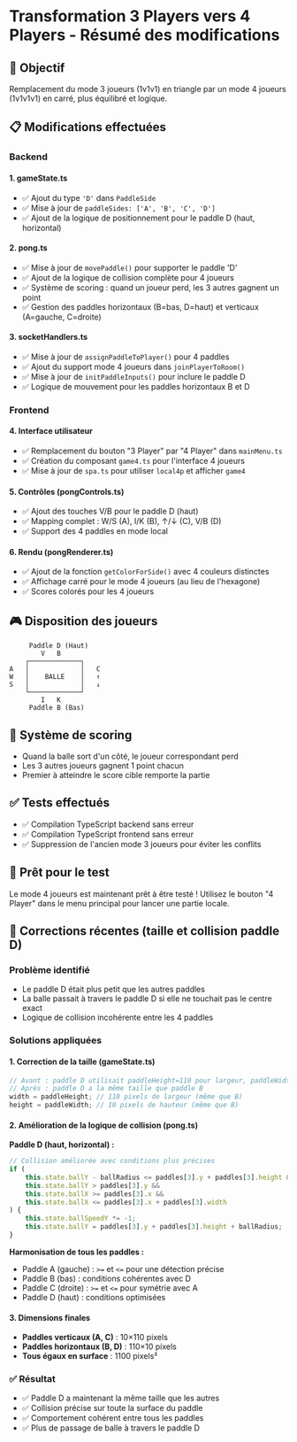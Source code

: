 # Transformation 3 Players vers 4 Players - Résumé des modifications

## 🎯 Objectif
Remplacement du mode 3 joueurs (1v1v1) en triangle par un mode 4 joueurs (1v1v1v1) en carré, plus équilibré et logique.

## 📋 Modifications effectuées

### Backend

#### 1. gameState.ts
- ✅ Ajout du type `'D'` dans `PaddleSide`
- ✅ Mise à jour de `paddleSides: ['A', 'B', 'C', 'D']`
- ✅ Ajout de la logique de positionnement pour le paddle D (haut, horizontal)

#### 2. pong.ts
- ✅ Mise à jour de `movePaddle()` pour supporter le paddle 'D'
- ✅ Ajout de la logique de collision complète pour 4 joueurs
- ✅ Système de scoring : quand un joueur perd, les 3 autres gagnent un point
- ✅ Gestion des paddles horizontaux (B=bas, D=haut) et verticaux (A=gauche, C=droite)

#### 3. socketHandlers.ts
- ✅ Mise à jour de `assignPaddleToPlayer()` pour 4 paddles
- ✅ Ajout du support mode 4 joueurs dans `joinPlayerToRoom()`
- ✅ Mise à jour de `initPaddleInputs()` pour inclure le paddle D
- ✅ Logique de mouvement pour les paddles horizontaux B et D

### Frontend

#### 4. Interface utilisateur
- ✅ Remplacement du bouton "3 Player" par "4 Player" dans `mainMenu.ts`
- ✅ Création du composant `game4.ts` pour l'interface 4 joueurs
- ✅ Mise à jour de `spa.ts` pour utiliser `local4p` et afficher `game4`

#### 5. Contrôles (pongControls.ts)
- ✅ Ajout des touches V/B pour le paddle D (haut)
- ✅ Mapping complet : W/S (A), I/K (B), ↑/↓ (C), V/B (D)
- ✅ Support des 4 paddles en mode local

#### 6. Rendu (pongRenderer.ts)
- ✅ Ajout de la fonction `getColorForSide()` avec 4 couleurs distinctes
- ✅ Affichage carré pour le mode 4 joueurs (au lieu de l'hexagone)
- ✅ Scores colorés pour les 4 joueurs

## 🎮 Disposition des joueurs

```
     Paddle D (Haut)
        V   B
    ┌─────────────┐
A   │             │   C
W   │    BALLE    │   ↑
S   │             │   ↓
    └─────────────┘
        I   K
     Paddle B (Bas)
```

## 🎯 Système de scoring
- Quand la balle sort d'un côté, le joueur correspondant perd
- Les 3 autres joueurs gagnent 1 point chacun
- Premier à atteindre le score cible remporte la partie

## ✅ Tests effectués
- ✅ Compilation TypeScript backend sans erreur
- ✅ Compilation TypeScript frontend sans erreur
- ✅ Suppression de l'ancien mode 3 joueurs pour éviter les conflits

## 🚀 Prêt pour le test
Le mode 4 joueurs est maintenant prêt à être testé !
Utilisez le bouton "4 Player" dans le menu principal pour lancer une partie locale.

## 🔧 Corrections récentes (taille et collision paddle D)

### Problème identifié
- Le paddle D était plus petit que les autres paddles
- La balle passait à travers le paddle D si elle ne touchait pas le centre exact
- Logique de collision incohérente entre les 4 paddles

### Solutions appliquées

#### 1. Correction de la taille (gameState.ts)
```typescript
// Avant : paddle D utilisait paddleHeight=110 pour largeur, paddleWidth=10 pour hauteur
// Après : paddle D a la même taille que paddle B
width = paddleHeight; // 110 pixels de largeur (même que B)
height = paddleWidth; // 10 pixels de hauteur (même que B)
```

#### 2. Amélioration de la logique de collision (pong.ts)
**Paddle D (haut, horizontal) :**
```typescript
// Collision améliorée avec conditions plus précises
if (
    this.state.ballY - ballRadius <= paddles[3].y + paddles[3].height &&
    this.state.ballY > paddles[3].y &&
    this.state.ballX >= paddles[3].x &&
    this.state.ballX <= paddles[3].x + paddles[3].width
) {
    this.state.ballSpeedY *= -1;
    this.state.ballY = paddles[3].y + paddles[3].height + ballRadius;
}
```

**Harmonisation de tous les paddles :**
- Paddle A (gauche) : `>=` et `<=` pour une détection précise
- Paddle B (bas) : conditions cohérentes avec D
- Paddle C (droite) : `>=` et `<=` pour symétrie avec A
- Paddle D (haut) : conditions optimisées

#### 3. Dimensions finales
- **Paddles verticaux (A, C)** : 10×110 pixels
- **Paddles horizontaux (B, D)** : 110×10 pixels
- **Tous égaux en surface** : 1100 pixels²

### ✅ Résultat
- ✅ Paddle D a maintenant la même taille que les autres
- ✅ Collision précise sur toute la surface du paddle
- ✅ Comportement cohérent entre tous les paddles
- ✅ Plus de passage de balle à travers le paddle D
